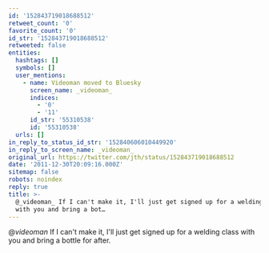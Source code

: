 ```yaml
---
id: '152843719018688512'
retweet_count: '0'
favorite_count: '0'
id_str: '152843719018688512'
retweeted: false
entities:
  hashtags: []
  symbols: []
  user_mentions:
    - name: Videoman moved to Bluesky
      screen_name: _videoman_
      indices:
        - '0'
        - '11'
      id_str: '55310538'
      id: '55310538'
  urls: []
in_reply_to_status_id_str: '152840606010449920'
in_reply_to_screen_name: _videoman_
original_url: https://twitter.com/jth/status/152843719018688512
date: '2011-12-30T20:09:16.000Z'
sitemap: false
robots: noindex
reply: true
title: >-
  @_videoman_ If I can't make it, I'll just get signed up for a welding class
  with you and bring a bot…
---
```


@_videoman_ If I can't make it, I'll just get signed up for a welding class with you and bring a bottle for after.
